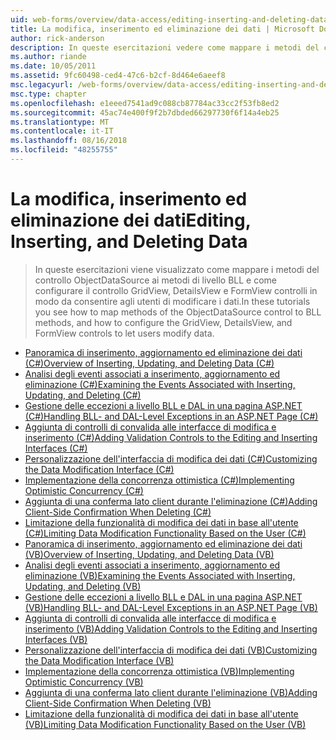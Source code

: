 ```yaml
---
uid: web-forms/overview/data-access/editing-inserting-and-deleting-data/index
title: La modifica, inserimento ed eliminazione dei dati | Microsoft Docs
author: rick-anderson
description: In queste esercitazioni vedere come mappare i metodi del controllo ObjectDataSource ai metodi di livello BLL e come configurare il controllo GridView, DetailsView e FormView co...
ms.author: riande
ms.date: 10/05/2011
ms.assetid: 9fc60498-ced4-47c6-b2cf-8d464e6aeef8
msc.legacyurl: /web-forms/overview/data-access/editing-inserting-and-deleting-data
msc.type: chapter
ms.openlocfilehash: e1eeed7541ad9c088cb87784ac33cc2f53fb8ed2
ms.sourcegitcommit: 45ac74e400f9f2b7dbded66297730f6f14a4eb25
ms.translationtype: MT
ms.contentlocale: it-IT
ms.lasthandoff: 08/16/2018
ms.locfileid: "48255755"
---
```

<a name="editing-inserting-and-deleting-data"></a><span data-ttu-id="02528-103">La modifica, inserimento ed eliminazione dei dati</span><span class="sxs-lookup"><span data-stu-id="02528-103">Editing, Inserting, and Deleting Data</span></span>
====================
> <span data-ttu-id="02528-104">In queste esercitazioni viene visualizzato come mappare i metodi del controllo ObjectDataSource ai metodi di livello BLL e come configurare il controllo GridView, DetailsView e FormView controlli in modo da consentire agli utenti di modificare i dati.</span><span class="sxs-lookup"><span data-stu-id="02528-104">In these tutorials you see how to map methods of the ObjectDataSource control to BLL methods, and how to configure the GridView, DetailsView, and FormView controls to let users modify data.</span></span>


- [<span data-ttu-id="02528-105">Panoramica di inserimento, aggiornamento ed eliminazione dei dati (C#)</span><span class="sxs-lookup"><span data-stu-id="02528-105">Overview of Inserting, Updating, and Deleting Data (C#)</span></span>](an-overview-of-inserting-updating-and-deleting-data-cs.md)
- [<span data-ttu-id="02528-106">Analisi degli eventi associati a inserimento, aggiornamento ed eliminazione (C#)</span><span class="sxs-lookup"><span data-stu-id="02528-106">Examining the Events Associated with Inserting, Updating, and Deleting (C#)</span></span>](examining-the-events-associated-with-inserting-updating-and-deleting-cs.md)
- [<span data-ttu-id="02528-107">Gestione delle eccezioni a livello BLL e DAL in una pagina ASP.NET (C#)</span><span class="sxs-lookup"><span data-stu-id="02528-107">Handling BLL- and DAL-Level Exceptions in an ASP.NET Page (C#)</span></span>](handling-bll-and-dal-level-exceptions-in-an-asp-net-page-cs.md)
- [<span data-ttu-id="02528-108">Aggiunta di controlli di convalida alle interfacce di modifica e inserimento (C#)</span><span class="sxs-lookup"><span data-stu-id="02528-108">Adding Validation Controls to the Editing and Inserting Interfaces (C#)</span></span>](adding-validation-controls-to-the-editing-and-inserting-interfaces-cs.md)
- [<span data-ttu-id="02528-109">Personalizzazione dell'interfaccia di modifica dei dati (C#)</span><span class="sxs-lookup"><span data-stu-id="02528-109">Customizing the Data Modification Interface (C#)</span></span>](customizing-the-data-modification-interface-cs.md)
- [<span data-ttu-id="02528-110">Implementazione della concorrenza ottimistica (C#)</span><span class="sxs-lookup"><span data-stu-id="02528-110">Implementing Optimistic Concurrency (C#)</span></span>](implementing-optimistic-concurrency-cs.md)
- [<span data-ttu-id="02528-111">Aggiunta di una conferma lato client durante l'eliminazione (C#)</span><span class="sxs-lookup"><span data-stu-id="02528-111">Adding Client-Side Confirmation When Deleting (C#)</span></span>](adding-client-side-confirmation-when-deleting-cs.md)
- [<span data-ttu-id="02528-112">Limitazione della funzionalità di modifica dei dati in base all'utente (C#)</span><span class="sxs-lookup"><span data-stu-id="02528-112">Limiting Data Modification Functionality Based on the User (C#)</span></span>](limiting-data-modification-functionality-based-on-the-user-cs.md)
- [<span data-ttu-id="02528-113">Panoramica di inserimento, aggiornamento ed eliminazione dei dati (VB)</span><span class="sxs-lookup"><span data-stu-id="02528-113">Overview of Inserting, Updating, and Deleting Data (VB)</span></span>](an-overview-of-inserting-updating-and-deleting-data-vb.md)
- [<span data-ttu-id="02528-114">Analisi degli eventi associati a inserimento, aggiornamento ed eliminazione (VB)</span><span class="sxs-lookup"><span data-stu-id="02528-114">Examining the Events Associated with Inserting, Updating, and Deleting (VB)</span></span>](examining-the-events-associated-with-inserting-updating-and-deleting-vb.md)
- [<span data-ttu-id="02528-115">Gestione delle eccezioni a livello BLL e DAL in una pagina ASP.NET (VB)</span><span class="sxs-lookup"><span data-stu-id="02528-115">Handling BLL- and DAL-Level Exceptions in an ASP.NET Page (VB)</span></span>](handling-bll-and-dal-level-exceptions-in-an-asp-net-page-vb.md)
- [<span data-ttu-id="02528-116">Aggiunta di controlli di convalida alle interfacce di modifica e inserimento (VB)</span><span class="sxs-lookup"><span data-stu-id="02528-116">Adding Validation Controls to the Editing and Inserting Interfaces (VB)</span></span>](adding-validation-controls-to-the-editing-and-inserting-interfaces-vb.md)
- [<span data-ttu-id="02528-117">Personalizzazione dell'interfaccia di modifica dei dati (VB)</span><span class="sxs-lookup"><span data-stu-id="02528-117">Customizing the Data Modification Interface (VB)</span></span>](customizing-the-data-modification-interface-vb.md)
- [<span data-ttu-id="02528-118">Implementazione della concorrenza ottimistica (VB)</span><span class="sxs-lookup"><span data-stu-id="02528-118">Implementing Optimistic Concurrency (VB)</span></span>](implementing-optimistic-concurrency-vb.md)
- [<span data-ttu-id="02528-119">Aggiunta di una conferma lato client durante l'eliminazione (VB)</span><span class="sxs-lookup"><span data-stu-id="02528-119">Adding Client-Side Confirmation When Deleting (VB)</span></span>](adding-client-side-confirmation-when-deleting-vb.md)
- [<span data-ttu-id="02528-120">Limitazione della funzionalità di modifica dei dati in base all'utente (VB)</span><span class="sxs-lookup"><span data-stu-id="02528-120">Limiting Data Modification Functionality Based on the User (VB)</span></span>](limiting-data-modification-functionality-based-on-the-user-vb.md)
